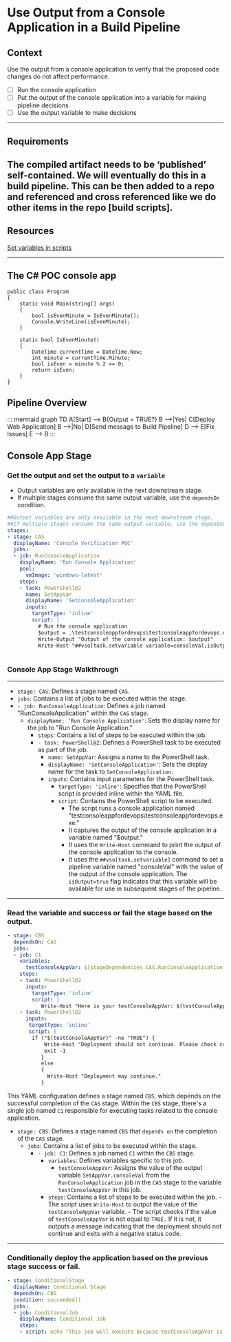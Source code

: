 # Use Output from a Console Application in a Build Pipeline

## Context
Use the output from a console application to verify that the proposed code changes do not affect performance.

- [ ] Run the console application
- [ ] Put the output of the console application into a variable for making pipeline decisions
- [ ] Use the output variable to make decisions

---

## Requirements

The compiled artifact needs to be ‘published’ self-contained. We will eventually do this in a build pipeline.
This can be then added to a repo and referenced and cross referenced like we do other items in the repo [build scripts].
---

## Resources
[Set variables in scripts](https://learn.microsoft.com/en-us/azure/devops/pipelines/process/set-variables-scripts?view=azure-devops&tabs=powershell#set-an-output-variable-for-use-in-future-stages)

---

## The C# POC console app
```CSharp
public class Program
{
    static void Main(string[] args)
    {
        bool isEvenMinute = IsEvenMinute();
        Console.WriteLine(isEvenMinute);
    }

    static bool IsEvenMinute()
    {
        DateTime currentTime = DateTime.Now;
        int minute = currentTime.Minute;
        bool isEven = minute % 2 == 0;
        return isEven;
    }
}
```

## Pipeline Overview

::: mermaid
graph TD
    A[Start] --> B{Output = TRUE?}
    B -->|Yes| C[Deploy Web Application]
    B -->|No| D[Send message to Build Pipeline]
    D --> E[Fix Issues]
    E --> B
:::




## Console App Stage
### Get the output and set the output to a `variable`
- Output variables are only available in the next downstream stage. 
- If multiple stages consume the same output variable, use the `dependsOn` condition.
```YAML
##Output variables are only available in the next downstream stage. 
##If multiple stages consume the same output variable, use the dependsOn condition.
stages:
- stage: CAS
  displayName: 'Console Verification POC'
  jobs:
  - job: RunConsoleApplication
    displayName: 'Run Console Application'
    pool:
      vmImage: 'windows-latest'
    steps:
    - task: PowerShell@2
      name: SetAppVar
      displayName: 'SetConsoleApplication'
      inputs:
        targetType: 'inline'
        script: |
          # Run the console application
          $output = .\testconsoleappfordevops\testconsoleappfordevops.exe
          Write-Output "Output of the console application: $output"
          Write-Host "##vso[task.setvariable variable=consoleVal;isOutput=true]$output"
                       
```

### Console App Stage Walkthrough
---
- `stage: CAS`: Defines a stage named `CAS`. 
- `jobs`: Contains a list of jobs to be executed within the stage.
- `- job: RunConsoleApplication`: Defines a job named "RunConsoleApplication" within the `CAS` stage.
  - `displayName: 'Run Console Application'`: Sets the display name for the job to "Run Console Application."
    - `steps`: Contains a list of steps to be executed within the job.
    - `- task: PowerShell@2`: Defines a PowerShell task to be executed as part of the job.
      - `name: SetAppVar`: Assigns a name to the PowerShell task.
      - `displayName: 'SetConsoleApplication'`: Sets the display name for the task to `SetConsoleApplication.`
      - `inputs`: Contains input parameters for the PowerShell task.
        - `targetType: 'inline'`: Specifies that the PowerShell script is provided inline within the YAML file.
        - `script`: Contains the PowerShell script to be executed.
          - The script runs a console application named "testconsoleappfordevops\testconsoleappfordevops.exe."
          - It captures the output of the console application in a variable named "$output."
          - It uses the `Write-Host` command to print the output of the console application to the console.
          - It uses the `##vso[task.setvariable]` command to set a pipeline variable named "consoleVal" with the value of the output of the console application. The `isOutput=true` flag indicates that this variable will be available for use in subsequent stages of the pipeline.
---

### Read the variable and success or fail the stage based on the output.
```YAML
- stage: CBS
  dependsOn: CAS
  jobs:
  - job: C1
    variables:
      testConsoleAppVar: $[stageDependencies.CAS.RunConsoleApplication.outputs['SetAppVar.consoleVal']]
    steps:
    - task: PowerShell@2
      inputs:
        targetType: 'inline'
        script: |
           Write-Host "Here is your testConsoleAppVar: $(testConsoleAppVar)"
    - task: PowerShell@2
      inputs:
       targetType: 'inline'
       script: |
        if ("$(testConsoleAppVar)" -ne "TRUE") {
            Write-Host "Deployment should not continue. Please check console app logs."
            exit -1
           }
           else
           {
             Write-Host "Deployment may continue."
           }

 ```
This YAML configuration defines a stage named `CBS`, which depends on the successful completion of the `CAS` stage. Within the `CBS` stage, there's a single job named `C1` responsible for executing tasks related to the console application.

- `stage: CBS`: Defines a stage named `CBS` that `depends on` the completion of the `CAS` stage.
  - `jobs`: Contains a list of jobs to be executed within the stage.
    - `- job: C1`: Defines a job named `C1` within the `CBS` stage.
      - `variables`: Defines variables specific to this job.
        - `testConsoleAppVar`: Assigns the value of the output variable `SetAppVar.consoleVal` from the `RunConsoleApplication` job in the `CAS` stage to the variable `testConsoleAppVar` in this job.
      - `steps`: Contains a list of steps to be executed within the job.
              - The script uses `Write-Host` to output the value of the `testConsoleAppVar` variable.
              - The script checks if the value of `testConsoleAppVar` is not equal to `TRUE.` If it is not, it outputs a message indicating that the deployment should not continue and exits with a negative status code.
---

### Conditionally deploy the application based on the previous stage success or fail.
```YAML
- stage: ConditionalStage
  displayName: Conditional Stage
  dependsOn: CBS
  condition: succeeded()
  jobs:
  - job: ConditionalJob
    displayName: Conditional Job
    steps:
    - script: echo "This job will execute because testConsoleAppVar is true"
```


